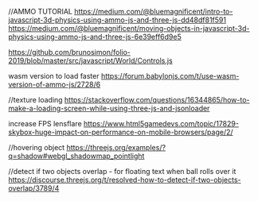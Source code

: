 //AMMO TUTORIAL
https://medium.com/@bluemagnificent/intro-to-javascript-3d-physics-using-ammo-js-and-three-js-dd48df81f591
https://medium.com/@bluemagnificent/moving-objects-in-javascript-3d-physics-using-ammo-js-and-three-js-6e39eff6d9e5

https://github.com/brunosimon/folio-2019/blob/master/src/javascript/World/Controls.js

wasm version to load faster
https://forum.babylonjs.com/t/use-wasm-version-of-ammo-js/2728/6

//texture loading
https://stackoverflow.com/questions/16344865/how-to-make-a-loading-screen-while-using-three-js-and-jsonloader

increase FPS lensflare
https://www.html5gamedevs.com/topic/17829-skybox-huge-impact-on-performance-on-mobile-browsers/page/2/

//hovering object
https://threejs.org/examples/?q=shadow#webgl_shadowmap_pointlight

//detect if two objects overlap - for floating text when ball rolls over it
https://discourse.threejs.org/t/resolved-how-to-detect-if-two-objects-overlap/3789/4
